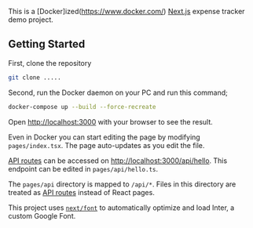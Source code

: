 This is a [Docker]ized(https://www.docker.com/) [Next.js](https://nextjs.org/) expense tracker demo project.

## Getting Started

First, clone the repository

```bash
git clone .....
```

Second, run the Docker daemon on your PC and run this command;

```bash
docker-compose up --build --force-recreate
```

Open [http://localhost:3000](http://localhost:3000) with your browser to see the result.

Even in Docker you can start editing the page by modifying `pages/index.tsx`. The page auto-updates as you edit the file.

[API routes](https://nextjs.org/docs/api-routes/introduction) can be accessed on [http://localhost:3000/api/hello](http://localhost:3000/api/hello). This endpoint can be edited in `pages/api/hello.ts`.

The `pages/api` directory is mapped to `/api/*`. Files in this directory are treated as [API routes](https://nextjs.org/docs/api-routes/introduction) instead of React pages.

This project uses [`next/font`](https://nextjs.org/docs/basic-features/font-optimization) to automatically optimize and load Inter, a custom Google Font.
